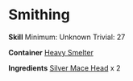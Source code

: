 <!-- TITLE: Silver Maul Head -->
<!-- SUBTITLE:  -->
# Smithing
**Skill**
Minimum: Unknown
Trivial: 27

**Container**
[Heavy Smelter](heavy-smelter)

**Ingredients**
[Silver Mace Head](silver-mace-head) x 2